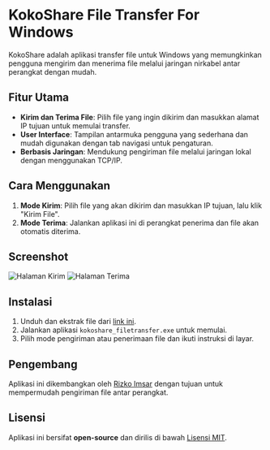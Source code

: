 # KokoShare File Transfer For Windows
KokoShare adalah aplikasi transfer file untuk Windows yang memungkinkan pengguna mengirim dan menerima file melalui jaringan nirkabel antar perangkat dengan mudah.

## Fitur Utama
- **Kirim dan Terima File**: Pilih file yang ingin dikirim dan masukkan alamat IP tujuan untuk memulai transfer.
- **User Interface**: Tampilan antarmuka pengguna yang sederhana dan mudah digunakan dengan tab navigasi untuk pengaturan.
- **Berbasis Jaringan**: Mendukung pengiriman file melalui jaringan lokal dengan menggunakan TCP/IP.

## Cara Menggunakan
1. **Mode Kirim**: Pilih file yang akan dikirim dan masukkan IP tujuan, lalu klik "Kirim File".
2. **Mode Terima**: Jalankan aplikasi ini di perangkat penerima dan file akan otomatis diterima.

## Screenshot
![Halaman Kirim](screenshot/6-kirim.jpeg)
![Halaman Terima](screenshot/7-terima.jpeg)

## Instalasi
1. Unduh dan ekstrak file dari [link ini](#).
2. Jalankan aplikasi `kokoshare_filetransfer.exe` untuk memulai.
3. Pilih mode pengiriman atau penerimaan file dan ikuti instruksi di layar.

## Pengembang
Aplikasi ini dikembangkan oleh [Rizko Imsar](https://github.com/rizko77) dengan tujuan untuk mempermudah pengiriman file antar perangkat.

## Lisensi
Aplikasi ini bersifat **open-source** dan dirilis di bawah [Lisensi MIT](#).

